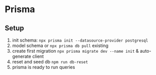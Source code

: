 # Prisma

## Setup

1. init schema: `npx prisma init --datasource-provider postgresql`
2. model schema or `npx prisma db pull` existing
3. create first migration `npx prisma migrate dev --name init` & auto-generate client
4. reset and seed db `npm run db-reset`
5. prisma is ready to run queries
